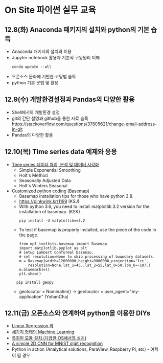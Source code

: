 # On Site 파이썬 실무 교육

## 12.8(화) Anaconda 패키지의 설치와 python의 기본 습득
* Anaconda 패키지의 설치와 이용
* Jupyter notebook 활용과 기본적 구동원리 이해
  ``` 
  conda update --all
  ```
* 오픈소스 문화에 기반한 코딩법 습득
* python 기본 문법 및 활용
  
## 12.9(수) 개발환경설정과 Pandas의 다양한 활용
* Shell에서의 개발환경 설정
* git의 간단 설명과 github을 통한 자료 습득
  https://stackoverflow.com/questions/37805621/change-email-address-in-git
* Pandas의 다양한 활용

## 12.10(목) Time series data 예제와 응용
* [Time series 데이터 처리, 분석 및 데이터 시각화](https://medium.com/datadriveninvestor/how-to-build-exponential-smoothing-models-using-python-simple-exponential-smoothing-holt-and-da371189e1a1)
  - Simple Exponential Smoothing
  - Holt's Method
  - Seasonally Adjusted Data
  - Holt's Winters Seasonal
* [Customized python coding (Basemap)](https://blog.goodaudience.com/geo-libraries-in-python-plotting-current-fires-bffef9fe3fb7)
   - Basemap installation tips for those who have python 3.8.
   - https://pinkwink.kr/1199 (KSJ)
   - With python 3.6, you need to install matplotlib 3.2 version for the installation of basemap. (KSK)
      ```
      pip install -U matplotlib==3.2 
      ```
   - To test if basemap is properly installed, use the piece of the code in [the page](https://stackoverflow.com/questions/40374441/python-basemap-module-impossible-to-import).
      ```
      from mpl_toolkits.basemap import Basemap
      import matplotlib.pyplot as plt
      # setup Lambert Conformal basemap.
      # set resolution=None to skip processing of boundary datasets.
      m = Basemap(width=12000000,height=9000000,projection='lcc',
          resolution=None,lat_1=45.,lat_2=55,lat_0=50,lon_0=-107.)
      m.bluemarble()
      plt.show()
      ```
   ```
     pip install geopy
   ```
   - geolocator = Nominatim() -> geolocator = user_agent="my-application" (YohanCha)      

## 12.11(금) 오픈소스와 연계하여 python을 이용한 DIYs
* [Linear Regression 외](https://towardsdatascience.com/linear-regression-on-boston-housing-dataset-f409b7e4a155) 
* [세가지 형태의 Machine Learning](https://towardsdatascience.com/beginners-guide-to-the-three-types-of-machine-learning-3141730ef45d)
* [특화된 모듈 설치 (다양한 OS에서의 설치)](https://www.tensorflow.org/install)
* [A simple 2D CNN for MNIST digit recognition](https://towardsdatascience.com/a-simple-2d-cnn-for-mnist-digit-recognition-a998dbc1e79a)
* Python in action (Analytical solutions, ParaView, Raspberry Pi, etc) - 여력이 될 경우
  
  
